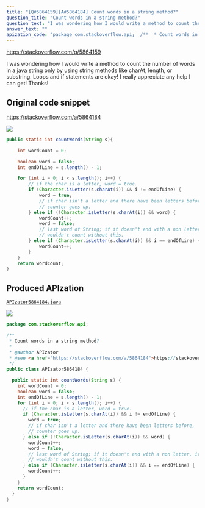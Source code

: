 ```yaml
---
title: "[Q#5864159][A#5864184] Count words in a string method?"
question_title: "Count words in a string method?"
question_text: "I was wondering how I would write a method to count the number of words in a java string only by using string methods like charAt, length, or substring. Loops and if statements are okay! I really appreciate any help I can get! Thanks!"
answer_text: ""
apization_code: "package com.stackoverflow.api;  /**  * Count words in a string method?  *  * @author APIzator  * @see <a href=\"https://stackoverflow.com/a/5864184\">https://stackoverflow.com/a/5864184</a>  */ public class APIzator5864184 {    public static int countWords(String s) {     int wordCount = 0;     boolean word = false;     int endOfLine = s.length() - 1;     for (int i = 0; i < s.length(); i++) {       // if the char is a letter, word = true.       if (Character.isLetter(s.charAt(i)) && i != endOfLine) {         word = true;         // if char isn't a letter and there have been letters before,         // counter goes up.       } else if (!Character.isLetter(s.charAt(i)) && word) {         wordCount++;         word = false;         // last word of String; if it doesn't end with a non letter, it         // wouldn't count without this.       } else if (Character.isLetter(s.charAt(i)) && i == endOfLine) {         wordCount++;       }     }     return wordCount;   } }"
---
```


https://stackoverflow.com/q/5864159

I was wondering how I would write a method to count the number of words in a java string only by using string methods like charAt, length, or substring.
Loops and if statements are okay!
I really appreciate any help I can get! Thanks!



## Original code snippet

https://stackoverflow.com/a/5864184



<div class="code-logo"><img src="/stackoverflow.png" /></div>

```java
public static int countWords(String s){

    int wordCount = 0;

    boolean word = false;
    int endOfLine = s.length() - 1;

    for (int i = 0; i < s.length(); i++) {
        // if the char is a letter, word = true.
        if (Character.isLetter(s.charAt(i)) && i != endOfLine) {
            word = true;
            // if char isn't a letter and there have been letters before,
            // counter goes up.
        } else if (!Character.isLetter(s.charAt(i)) && word) {
            wordCount++;
            word = false;
            // last word of String; if it doesn't end with a non letter, it
            // wouldn't count without this.
        } else if (Character.isLetter(s.charAt(i)) && i == endOfLine) {
            wordCount++;
        }
    }
    return wordCount;
}
```

## Produced APIzation

[`APIzator5864184.java`](https://github.com/pasqualesalza/apization/raw/main/data/search/APIzator5864184.java)

<div class="code-logo"><img src="/apizator.png" /></div>

```java
package com.stackoverflow.api;

/**
 * Count words in a string method?
 *
 * @author APIzator
 * @see <a href="https://stackoverflow.com/a/5864184">https://stackoverflow.com/a/5864184</a>
 */
public class APIzator5864184 {

  public static int countWords(String s) {
    int wordCount = 0;
    boolean word = false;
    int endOfLine = s.length() - 1;
    for (int i = 0; i < s.length(); i++) {
      // if the char is a letter, word = true.
      if (Character.isLetter(s.charAt(i)) && i != endOfLine) {
        word = true;
        // if char isn't a letter and there have been letters before,
        // counter goes up.
      } else if (!Character.isLetter(s.charAt(i)) && word) {
        wordCount++;
        word = false;
        // last word of String; if it doesn't end with a non letter, it
        // wouldn't count without this.
      } else if (Character.isLetter(s.charAt(i)) && i == endOfLine) {
        wordCount++;
      }
    }
    return wordCount;
  }
}

```